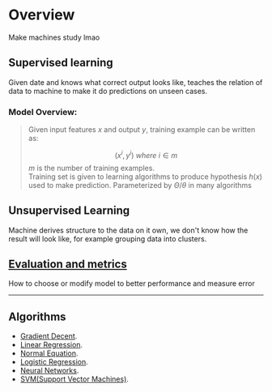 # Overview

Make machines study lmao

## Supervised learning  
Given date and knows what correct output looks like, teaches the relation of data to machine to make it do predictions on unseen cases. 

### Model Overview: 

> Given input features $x$ and output $y$, training example can be written as:  
>
> $$ (x^i, y^i) \ where \ i \in m$$
> $m$ is the number of training examples.  
> Training set is given to learning algorithms to produce hypothesis $h(x)$ used to make prediction. Parameterized by $\Theta/\theta$ in many algorithms

## Unsupervised Learning

Machine derives structure to the data on it own, we don't know how the result will look like, for example grouping data into clusters.

## [Evaluation and metrics](Evaluations_and_metrics.md)
How to choose or modify model to better performance and measure error


---

## Algorithms

- [Gradient Decent](Gradient_descent.md).
- [Linear Regression](Linear_regression.md).
- [Normal Equation](Normal_equation.md).
- [Logistic Regression](Logistic_regression.md).
- [Neural Networks](Neural_networks.md).
- [SVM(Support Vector Machines)](SVM.md).


